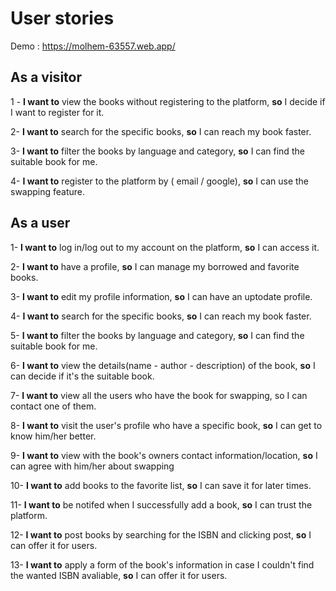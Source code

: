 # User stories

 Demo : https://molhem-63557.web.app/
 
## **As a visitor**

1 - **I want to** view the books without registering to the platform, **so** I decide if I want to register for it. 

2- **I want to** search for the specific books, **so** I can reach my book faster.

3- **I want to** filter the books by language and category, **so** I can find the suitable book for me.

4-  **I want to** register to the platform by ( email / google), **so** I can use the swapping feature.


## **As a user**
1- **I want to** log in/log out to my account on the platform, **so** I can access it.

2- **I want to** have a profile, **so** I can manage my borrowed and favorite books.

3- **I want to** edit my profile information, **so** I can have an uptodate profile.

4- **I want to** search for the specific books, **so** I can reach my book faster.

5- **I want to** filter the books by language and category, **so** I can find the suitable book for me.

6- **I want to** view the details(name - author - description) of the book, **so** I can decide if it's the suitable book.

7- **I want to** view all the users who have the book for swapping, so I can contact one of them.

8- **I want to** visit the  user's profile who have a specific book, **so** I can get to know him/her better.

9- **I want to** view with the book's owners contact information/location, **so** I can agree with him/her about swapping

10- **I want to** add books to the favorite list, **so** I can save it for later times.

11- **I want to** be notifed when I successfully add a book, **so** I can trust the platform.

12- **I want to** post books by searching for the ISBN and clicking post, **so** I can offer it for users.

13- **I want to** apply a form of the book's information in case I couldn't find the wanted ISBN avaliable, **so** I can offer it for users.
